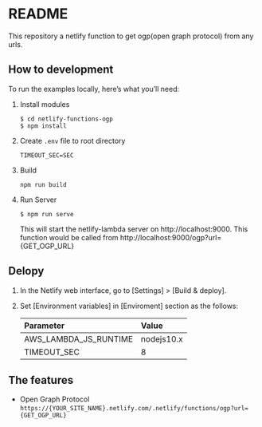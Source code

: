 # README
This repository a netlify function to get ogp(open graph protocol) from any urls.

## How to development
To run the examples locally, here’s what you’ll need:

1. Install modules
    ```
    $ cd netlify-functions-ogp
    $ npm install
    ```

2. Create `.env` file to root directory
    ```
    TIMEOUT_SEC=SEC
    ```

3. Build
    ```
    npm run build
    ```
4. Run Server
    ```
    $ npm run serve
    ```
    This will start the netlify-lambda server on http://localhost:9000.
    This function would be called from http://localhost:9000/ogp?url={GET_OGP_URL}


## Delopy
1. In the Netlify web interface, go to [Settings] > [Build & deploy].
2. Set [Environment variables] in [Enviroment] section as the follows:

    |Parameter |Value
    |:--|:--
    |AWS_LAMBDA_JS_RUNTIME |nodejs10.x
    |TIMEOUT_SEC |8

## The features
* Open Graph Protocol
  `https://{YOUR_SITE_NAME}.netlify.com/.netlify/functions/ogp?url={GET_OGP_URL}`

